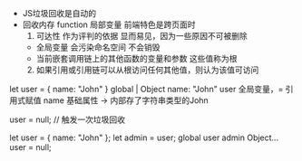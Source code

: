 - JS垃圾回收是自动的
- 回收内存
  function 局部变量
  前端特色是跨页面时
  1. 可达性 作为评判的依据
    显而易见，因为一些原因不可被删除
    - 全局变量 会污染命名空间 不会销毁
    - 当前嵌套调用链上的其他函数的变量和参数
    这些值称为根
  2. 如果引用或引用链可以从根访问任何其他值，则认为该值可访问

let user = {
  name: "John"
}
global
   |
  Object
name: "John"
user 全局变量，= 引用式赋值
  name 基础属性 -> 内部存了字符串类型的John

user = null;    // 触发一次垃圾回收

let user = {
  name: "John"
};
let admin = user;
      global
  user    admin
      Object...
user = null;